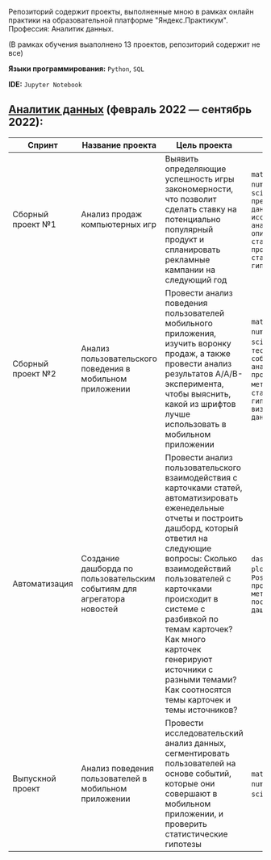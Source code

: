 Репозиторий содержит проекты, выполненные мною в рамках онлайн практики на образовательной платформе "Яндекс.Практикум". Профессия: Аналитик данных.

(В рамках обучения выаполнено 13 проектов, репозиторий содержит не все)

**Языки программирования:** `Python`, `SQL`

**IDE:** `Jupyter Notebook`

## [Аналитик данных](https://praktikum.yandex.ru/data-analyst/) (февраль 2022 — сентябрь 2022):

| Спринт | Название проекта | Цель проекта | Стек |
| ----------------------------- | --------- | ------- | ---------- |
| Сборный проект №1 | Анализ продаж компьютерных игр | Выявить определяющие успешность игры закономерности, что позволит сделать ставку на потенциально популярный продукт и спланировать рекламные кампании на следующий год | `math` `matplotlib` `numpy` `pandas` `scipy` `предобработка данных` `исследовательский анализ данных` `описательная статистика` `проверка статистических гипотез`|
| Сборный проект №2 | Анализ пользовательского поведения в мобильном приложении | Провести анализ поведения пользователей мобильного приложения, изучить воронку продаж, а также провести анализ результатов A/A/B-эксперимента, чтобы выяснить, какой из шрифтов лучше использовать в мобильном приложении | `math` `matplotlib` `numpy` `pandas` `scipy` `plotly` `A/B-тестирование` `событийная аналитика` `продуктовые метрики` `проверка статистических гипотез` `визуализация данных`|
| Автоматизация | Создание дашборда по пользовательским событиям для агрегатора новостей | Провести анализ пользовательского взаимодействия с карточками статей, автоматизировать еженедельные отчеты и построить дашборд, который ответил на следующие вопросы: Сколько взаимодействий пользователей с карточками происходит в системе с разбивкой по темам карточек? Как много карточек генерируют источники с разными темами? Как соотносятся темы карточек и темы источников? | `dash` `pandas` `plotly` `Tableau` `PostgreSQL` `продуктовые метрики` `построение дашбордов`|
| Выпускной проект | Анализ поведения пользователей в мобильном приложении | Провести исследовательский анализ данных, сегментировать пользователей на основе событий, которые они совершают в мобильном приложении, и проверить статистические гипотезы | `math` `matplotlib` `numpy` `pandas` `scipy` `seaborn` |
